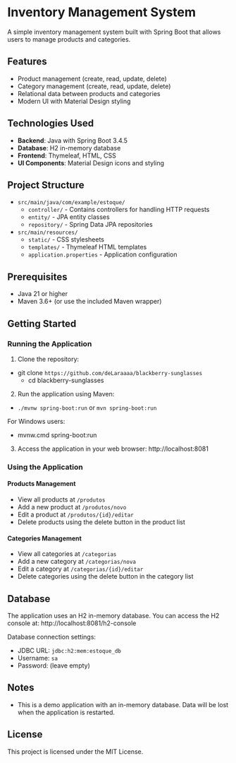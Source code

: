 # Inventory Management System

A simple inventory management system built with Spring Boot that allows users to manage products and categories.

## Features

- Product management (create, read, update, delete)
- Category management (create, read, update, delete)
- Relational data between products and categories
- Modern UI with Material Design styling

## Technologies Used

- **Backend**: Java with Spring Boot 3.4.5
- **Database**: H2 in-memory database
- **Frontend**: Thymeleaf, HTML, CSS
- **UI Components**: Material Design icons and styling

## Project Structure

- `src/main/java/com/example/estoque/`
  - `controller/` - Contains controllers for handling HTTP requests
  - `entity/` - JPA entity classes
  - `repository/` - Spring Data JPA repositories
- `src/main/resources/`
  - `static/` - CSS stylesheets
  - `templates/` - Thymeleaf HTML templates
  - `application.properties` - Application configuration

## Prerequisites

- Java 21 or higher
- Maven 3.6+ (or use the included Maven wrapper)

## Getting Started

### Running the Application

1. Clone the repository:

 - git clone `https://github.com/deLaraaaa/blackberry-sunglasses` 
   - cd blackberry-sunglasses

2. Run the application using Maven:

 - `./mvnw spring-boot:run` or `mvn spring-boot:run`

For Windows users:

 - mvnw.cmd spring-boot:run

3. Access the application in your web browser:
http://localhost:8081


### Using the Application

#### Products Management
- View all products at `/produtos`
- Add a new product at `/produtos/novo`
- Edit a product at `/produtos/{id}/editar`
- Delete products using the delete button in the product list

#### Categories Management
- View all categories at `/categorias`
- Add a new category at `/categorias/nova`
- Edit a category at `/categorias/{id}/editar`
- Delete categories using the delete button in the category list

## Database

The application uses an H2 in-memory database. You can access the H2 console at:
http://localhost:8081/h2-console


Database connection settings:
- JDBC URL: `jdbc:h2:mem:estoque_db`
- Username: `sa`
- Password: (leave empty)

## Notes

- This is a demo application with an in-memory database. Data will be lost when the application is restarted.

## License

This project is licensed under the MIT License.